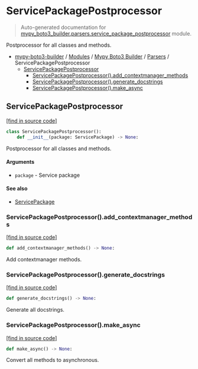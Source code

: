 # ServicePackagePostprocessor

> Auto-generated documentation for [mypy_boto3_builder.parsers.service_package_postprocessor](https://github.com/vemel/mypy_boto3_builder/blob/main/mypy_boto3_builder/parsers/service_package_postprocessor.py) module.

Postprocessor for all classes and methods.

- [mypy-boto3-builder](../../README.md#mypy_boto3_builder) / [Modules](../../MODULES.md#mypy-boto3-builder-modules) / [Mypy Boto3 Builder](../index.md#mypy-boto3-builder) / [Parsers](index.md#parsers) / ServicePackagePostprocessor
    - [ServicePackagePostprocessor](#servicepackagepostprocessor)
        - [ServicePackagePostprocessor().add_contextmanager_methods](#servicepackagepostprocessoradd_contextmanager_methods)
        - [ServicePackagePostprocessor().generate_docstrings](#servicepackagepostprocessorgenerate_docstrings)
        - [ServicePackagePostprocessor().make_async](#servicepackagepostprocessormake_async)

## ServicePackagePostprocessor

[[find in source code]](https://github.com/vemel/mypy_boto3_builder/blob/main/mypy_boto3_builder/parsers/service_package_postprocessor.py#L13)

```python
class ServicePackagePostprocessor():
    def __init__(package: ServicePackage) -> None:
```

Postprocessor for all classes and methods.

#### Arguments

- `package` - Service package

#### See also

- [ServicePackage](../structures/service_package.md#servicepackage)

### ServicePackagePostprocessor().add_contextmanager_methods

[[find in source code]](https://github.com/vemel/mypy_boto3_builder/blob/main/mypy_boto3_builder/parsers/service_package_postprocessor.py#L76)

```python
def add_contextmanager_methods() -> None:
```

Add contextmanager methods.

### ServicePackagePostprocessor().generate_docstrings

[[find in source code]](https://github.com/vemel/mypy_boto3_builder/blob/main/mypy_boto3_builder/parsers/service_package_postprocessor.py#L25)

```python
def generate_docstrings() -> None:
```

Generate all docstrings.

### ServicePackagePostprocessor().make_async

[[find in source code]](https://github.com/vemel/mypy_boto3_builder/blob/main/mypy_boto3_builder/parsers/service_package_postprocessor.py#L36)

```python
def make_async() -> None:
```

Convert all methods to asynchronous.
